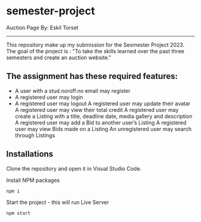 # semester-project

Auction Page
By: Eskil Torset

---

This repository make up my submission for the Sesmester Project 2023.
The goal of the project is : "To take the skills learned over the past three semesters and create an auction website."

## The assignment has these required features:

- A user with a stud.noroff.no email may register
- A registered user may login
- A registered user may logout
A registered user may update their avatar
A registered user may view their total credit
A registered user may create a Listing with a title, deadline date, media gallery and description
A registered user may add a Bid to another user’s Listing
A registered user may view Bids made on a Listing
An unregistered user may search through Listings

## Installations

Clone the repository and open it in Visual Studio Code.

Install NPM packages

```
npm i
```

Start the project - this will run Live Server

```
npm start
```
